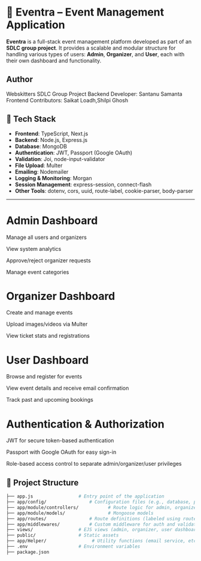 # 🎉 Eventra – Event Management Application

**Eventra** is a full-stack event management platform developed as part of an **SDLC group project**. It provides a scalable and modular structure for handling various types of users: **Admin**, **Organizer**, and **User**, each with their own dashboard and functionality.

## Author
Webskitters SDLC Group Project
Backend Developer: Santanu Samanta
Frontend Contributors: Saikat Loadh,Shilpi Ghosh
## 🚀 Tech Stack

- **Frontend**: TypeScript, Next.js
- **Backend**: Node.js, Express.js
- **Database**: MongoDB
- **Authentication**: JWT, Passport (Google OAuth)
- **Validation**: Joi, node-input-validator
- **File Upload**: Multer
- **Emailing**: Nodemailer
- **Logging & Monitoring**: Morgan
- **Session Management**: express-session, connect-flash
- **Other Tools**: dotenv, cors, uuid, route-label, cookie-parser, body-parser

---

#  Admin Dashboard
Manage all users and organizers

View system analytics

Approve/reject organizer requests

Manage event categories

# Organizer Dashboard
Create and manage events

Upload images/videos via Multer

View ticket stats and registrations

# User Dashboard
Browse and register for events

View event details and receive email confirmation

Track past and upcoming bookings

# Authentication & Authorization
JWT for secure token-based authentication

Passport with Google OAuth for easy sign-in

Role-based access control to separate admin/organizer/user privileges

## 📁 Project Structure

```bash
├── app.js                 # Entry point of the application
├── app/config/                # Configuration files (e.g., database, passport)
├── app/module/controllers/           # Route logic for admin, organizer, and user
├── app/module/models/                # Mongoose models
├── app/routes/                # Route definitions (labeled using route-label)
├── app/middlewares/           # Custom middleware for auth and validation
├── views/                 # EJS views (admin, organizer, user dashboards)
├── public/                # Static assets
├── app/Helper/                 # Utility functions (email service, etc.)
├── .env                   # Environment variables
├── package.json

